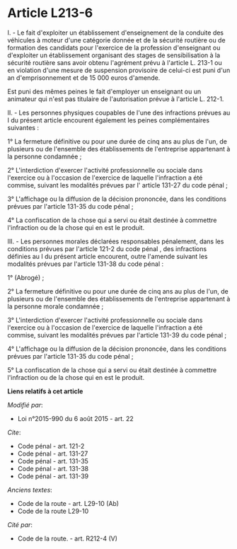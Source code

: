 # Article L213-6

I. - Le fait d'exploiter un établissement d'enseignement de la conduite des véhicules à moteur d'une catégorie donnée et de
la sécurité routière ou de formation des candidats pour l'exercice de la profession d'enseignant ou d'exploiter un
établissement organisant des stages de sensibilisation à la sécurité routière sans avoir obtenu l'agrément prévu à l'article
L. 213-1 ou en violation d'une mesure de suspension provisoire de celui-ci est puni d'un an d'emprisonnement et de 15 000
euros d'amende. 

Est puni des mêmes peines le fait d'employer un enseignant ou un animateur  qui n'est pas titulaire de l'autorisation prévue
à l'article L. 212-1. 

II. - Les personnes physiques coupables de l'une des infractions prévues au I du présent article encourent également les
peines complémentaires suivantes : 

1° La fermeture définitive ou pour une durée de cinq ans au plus de l'un, de plusieurs ou de l'ensemble des établissements de
l'entreprise appartenant à la personne condamnée ; 

2° L'interdiction d'exercer l'activité professionnelle ou sociale dans l'exercice ou à l'occasion de l'exercice de laquelle
l'infraction a été commise, suivant les modalités prévues par l' article 131-27 du code pénal ; 

3° L'affichage ou la diffusion de la décision prononcée, dans les conditions prévues par l'article 131-35 du code pénal ; 

4° La confiscation de la chose qui a servi ou était destinée à commettre l'infraction ou de la chose qui en est le produit. 

III. - Les personnes morales déclarées responsables pénalement, dans les conditions prévues par l'article 121-2 du code
pénal , des infractions définies au I du présent article encourent, outre l'amende suivant les modalités prévues par
l'article 131-38 du code pénal : 

1° (Abrogé) ; 

2° La fermeture définitive ou pour une durée de cinq ans au plus de l'un, de plusieurs ou de l'ensemble des établissements de
l'entreprise appartenant à la personne morale condamnée ; 

3° L'interdiction d'exercer l'activité professionnelle ou sociale dans l'exercice ou à l'occasion de l'exercice de laquelle
l'infraction a été commise, suivant les modalités prévues par l'article 131-39 du code pénal  ; 

4° L'affichage ou la diffusion de la décision prononcée, dans les conditions prévues par l'article 131-35 du code pénal ; 

5° La confiscation de la chose qui a servi ou était destinée à commettre l'infraction ou de la chose qui en est le produit.

**Liens relatifs à cet article**

_Modifié par_:

  - Loi n°2015-990 du 6 août 2015 - art. 22

_Cite_:

  - Code pénal - art. 121-2
  - Code pénal - art. 131-27
  - Code pénal - art. 131-35
  - Code pénal - art. 131-38
  - Code pénal - art. 131-39

_Anciens textes_:

  - Code de la route - art. L29-10 (Ab)
  - Code de la route L29-10

_Cité par_:

  - Code de la route. - art. R212-4 (V)
